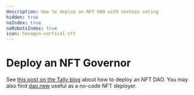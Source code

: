 ```yaml
---
description: How to deploy an NFT DAO with onchain voting
hidden: true
noIndex: true
noRobotsIndex: true
icon: hexagon-vertical-nft
---
```


# Deploy an NFT Governor

See [this post on the Tally blog](https://blog.tally.xyz/how-to-create-an-nft-dao-47669a9e4e3a) about how to deploy an NFT DAO. You may also find [dao.new](https://dao.new) useful as a no-code NFT deployer.
